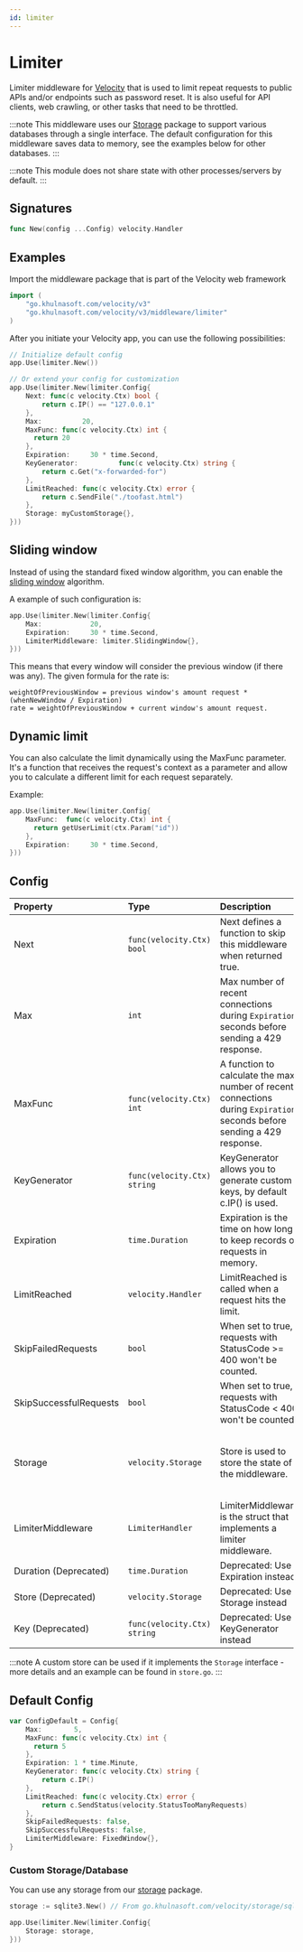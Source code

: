 ```yaml
---
id: limiter
---
```


# Limiter

Limiter middleware for [Velocity](https://go.khulnasoft.com/velocity) that is used to limit repeat requests to public APIs and/or endpoints such as password reset. It is also useful for API clients, web crawling, or other tasks that need to be throttled.

:::note
This middleware uses our [Storage](https://go.khulnasoft.com/velocity/storage) package to support various databases through a single interface. The default configuration for this middleware saves data to memory, see the examples below for other databases.
:::

:::note
This module does not share state with other processes/servers by default.
:::

## Signatures

```go
func New(config ...Config) velocity.Handler
```

## Examples

Import the middleware package that is part of the Velocity web framework

```go
import (
    "go.khulnasoft.com/velocity/v3"
    "go.khulnasoft.com/velocity/v3/middleware/limiter"
)
```

After you initiate your Velocity app, you can use the following possibilities:

```go
// Initialize default config
app.Use(limiter.New())

// Or extend your config for customization
app.Use(limiter.New(limiter.Config{
    Next: func(c velocity.Ctx) bool {
        return c.IP() == "127.0.0.1"
    },
    Max:          20,
    MaxFunc: func(c velocity.Ctx) int {
      return 20
    },
    Expiration:     30 * time.Second,
    KeyGenerator:          func(c velocity.Ctx) string {
        return c.Get("x-forwarded-for")
    },
    LimitReached: func(c velocity.Ctx) error {
        return c.SendFile("./toofast.html")
    },
    Storage: myCustomStorage{},
}))
```

## Sliding window

Instead of using the standard fixed window algorithm, you can enable the [sliding window](https://en.wikipedia.org/wiki/Sliding_window_protocol) algorithm.

A example of such configuration is:

```go
app.Use(limiter.New(limiter.Config{
    Max:            20,
    Expiration:     30 * time.Second,
    LimiterMiddleware: limiter.SlidingWindow{},
}))
```

This means that every window will consider the previous window (if there was any). The given formula for the rate is:

```text
weightOfPreviousWindow = previous window's amount request * (whenNewWindow / Expiration)
rate = weightOfPreviousWindow + current window's amount request.
```

## Dynamic limit

You can also calculate the limit dynamically using the MaxFunc parameter. It's a function that receives the request's context as a parameter and allow you to calculate a different limit for each request separately.

Example:

```go
app.Use(limiter.New(limiter.Config{
    MaxFunc:  func(c velocity.Ctx) int {
      return getUserLimit(ctx.Param("id"))
    },
    Expiration:     30 * time.Second,
}))
```

## Config

| Property               | Type                      | Description                                                                                 | Default                                  |
|:-----------------------|:--------------------------|:--------------------------------------------------------------------------------------------|:-----------------------------------------|
| Next                   | `func(velocity.Ctx) bool`   | Next defines a function to skip this middleware when returned true.                         | `nil`                                    |
| Max                    | `int`                     | Max number of recent connections during `Expiration` seconds before sending a 429 response. | 5                                        |
| MaxFunc                | `func(velocity.Ctx) int`     | A function to calculate the max number of recent connections during `Expiration` seconds before sending a 429 response. | A function which returns the cfg.Max    |
| KeyGenerator           | `func(velocity.Ctx) string` | KeyGenerator allows you to generate custom keys, by default c.IP() is used.                 | A function using c.IP() as the default   |
| Expiration             | `time.Duration`           | Expiration is the time on how long to keep records of requests in memory.                   | 1 * time.Minute                          |
| LimitReached           | `velocity.Handler`           | LimitReached is called when a request hits the limit.                                       | A function sending 429 response          |
| SkipFailedRequests     | `bool`                    | When set to true, requests with StatusCode >= 400 won't be counted.                         | false                                    |
| SkipSuccessfulRequests | `bool`                    | When set to true, requests with StatusCode < 400 won't be counted.                          | false                                    |
| Storage                | `velocity.Storage`           | Store is used to store the state of the middleware.                                         | An in-memory store for this process only |
| LimiterMiddleware      | `LimiterHandler`          | LimiterMiddleware is the struct that implements a limiter middleware.                       | A new Fixed Window Rate Limiter          |
| Duration (Deprecated)  | `time.Duration`           | Deprecated: Use Expiration instead                                                          | -                                        |
| Store (Deprecated)     | `velocity.Storage`           | Deprecated: Use Storage instead                                                             | -                                        |
| Key (Deprecated)       | `func(velocity.Ctx) string` | Deprecated: Use KeyGenerator instead                                                        | -                                        |

:::note
A custom store can be used if it implements the `Storage` interface - more details and an example can be found in `store.go`.
:::

## Default Config

```go
var ConfigDefault = Config{
    Max:        5,
    MaxFunc: func(c velocity.Ctx) int {
      return 5
    },
    Expiration: 1 * time.Minute,
    KeyGenerator: func(c velocity.Ctx) string {
        return c.IP()
    },
    LimitReached: func(c velocity.Ctx) error {
        return c.SendStatus(velocity.StatusTooManyRequests)
    },
    SkipFailedRequests: false,
    SkipSuccessfulRequests: false,
    LimiterMiddleware: FixedWindow{},
}
```

### Custom Storage/Database

You can use any storage from our [storage](https://go.khulnasoft.com/velocity/storage/) package.

```go
storage := sqlite3.New() // From go.khulnasoft.com/velocity/storage/sqlite3

app.Use(limiter.New(limiter.Config{
    Storage: storage,
}))
```
